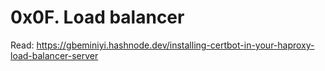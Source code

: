 # 0x0F. Load balancer
Read: https://gbeminiyi.hashnode.dev/installing-certbot-in-your-haproxy-load-balancer-server